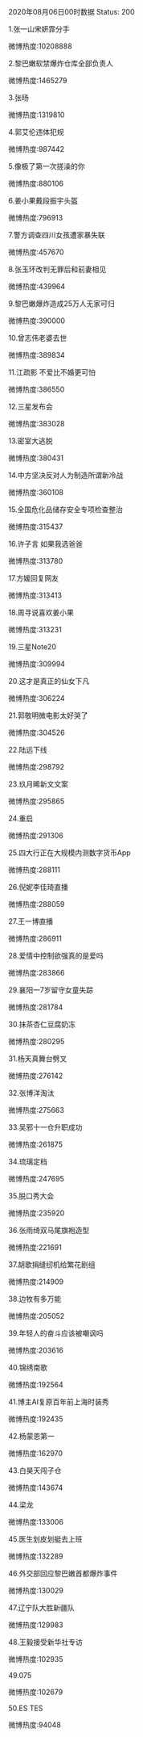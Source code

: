 2020年08月06日00时数据
Status: 200

1.张一山宋妍霏分手

微博热度:10208888

2.黎巴嫩软禁爆炸仓库全部负责人

微博热度:1465279

3.张旸

微博热度:1319810

4.郭艾伦违体犯规

微博热度:987442

5.像极了第一次搓澡的你

微博热度:880106

6.姜小果戴段振宇头盔

微博热度:796913

7.警方调查四川女孩遭家暴失联

微博热度:457670

8.张玉环改判无罪后和前妻相见

微博热度:439964

9.黎巴嫩爆炸造成25万人无家可归

微博热度:390000

10.曾志伟老婆去世

微博热度:389834

11.江疏影 不爱比不婚更可怕

微博热度:386550

12.三星发布会

微博热度:383028

13.密室大逃脱

微博热度:380431

14.中方坚决反对人为制造所谓新冷战

微博热度:360108

15.全国危化品储存安全专项检查整治

微博热度:315437

16.许子言 如果我选爸爸

微博热度:313780

17.方媛回复网友

微博热度:313413

18.周寻说喜欢姜小果

微博热度:313231

19.三星Note20

微博热度:309994

20.这才是真正的仙女下凡

微博热度:306224

21.郭敬明微电影太好哭了

微博热度:304526

22.陆远下线

微博热度:298792

23.玖月晞新文文案

微博热度:295865

24.重启

微博热度:291306

25.四大行正在大规模内测数字货币App

微博热度:288111

26.倪妮李佳琦直播

微博热度:288059

27.王一博直播

微博热度:286911

28.爱情中控制欲强真的是爱吗

微博热度:283866

29.襄阳一7岁留守女童失踪

微博热度:281784

30.抹茶杏仁豆腐奶冻

微博热度:280295

31.杨天真舞台劈叉

微博热度:276142

32.张博洋淘汰

微博热度:275663

33.吴邪十一仓升职成功

微博热度:261875

34.琉璃定档

微博热度:247695

35.脱口秀大会

微博热度:235920

36.张雨绮双马尾旗袍造型

微博热度:221691

37.胡歌捐缝纫机给繁花剧组

微博热度:214909

38.边牧有多万能

微博热度:205052

39.年轻人的奋斗应该被嘲讽吗

微博热度:203616

40.锦绣南歌

微博热度:192564

41.博主AI复原百年前上海时装秀

微博热度:192435

42.杨蒙恩第一

微博热度:162970

43.白昊天闯子仓

微博热度:143674

44.梁龙

微博热度:133006

45.医生划皮划艇去上班

微博热度:132289

46.外交部回应黎巴嫩首都爆炸事件

微博热度:130029

47.辽宁队大胜新疆队

微博热度:129983

48.王毅接受新华社专访

微博热度:102935

49.075

微博热度:102679

50.ES TES

微博热度:94048

